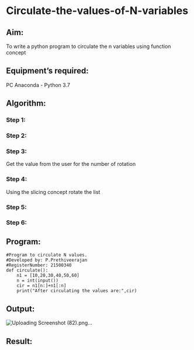 # Circulate-the-values-of-N-variables
## Aim:
To write a python program to circulate the n variables using function concept
## Equipment’s required:
PC
Anaconda - Python 3.7
## Algorithm: 
### Step 1: 
### Step 2: 
### Step 3: 
Get the value from the user for the number of rotation
### Step 4: 
Using the slicing concept rotate the list

### Step 5: 
### Step 6: 
## Program:
````
#Program to circulate N values.
#Developed by: P.Prethiveerajan
#RegisterNumber: 21500340
def circulate():
    n1 = [10,20,30,40,50,60]
    n = int(input())
    cir = n1[n:]+n1[:n]
    print("After circulating the values are:",cir)
````

## Output:
![Uploading Screenshot (82).png…]()



## Result:
